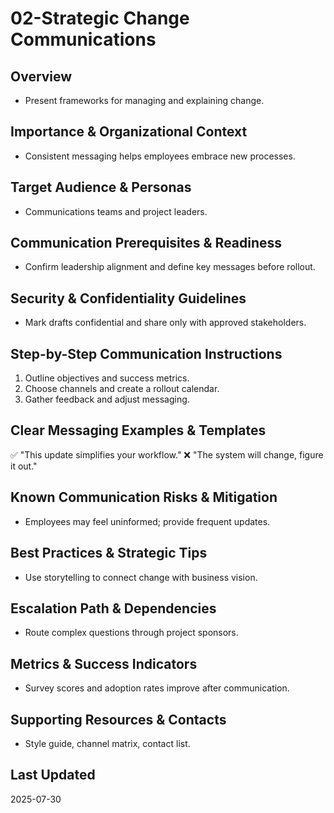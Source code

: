 # 02-Strategic Change Communications

## Overview
- Present frameworks for managing and explaining change.

## Importance & Organizational Context
- Consistent messaging helps employees embrace new processes.

## Target Audience & Personas
- Communications teams and project leaders.

## Communication Prerequisites & Readiness
- Confirm leadership alignment and define key messages before rollout.

## Security & Confidentiality Guidelines
- Mark drafts confidential and share only with approved stakeholders.

## Step-by-Step Communication Instructions
1. Outline objectives and success metrics.
2. Choose channels and create a rollout calendar.
3. Gather feedback and adjust messaging.

## Clear Messaging Examples & Templates
✅ "This update simplifies your workflow."
❌ "The system will change, figure it out."

## Known Communication Risks & Mitigation
- Employees may feel uninformed; provide frequent updates.

## Best Practices & Strategic Tips
- Use storytelling to connect change with business vision.

## Escalation Path & Dependencies
- Route complex questions through project sponsors.

## Metrics & Success Indicators
- Survey scores and adoption rates improve after communication.

## Supporting Resources & Contacts
- Style guide, channel matrix, contact list.

## Last Updated
2025-07-30

